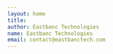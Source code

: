 ```yaml
---
layout: home
title: 
author: Eastbanc Technologies
name: Eastbanc Technologies
email: contact@eastbanctech.com
---
```

